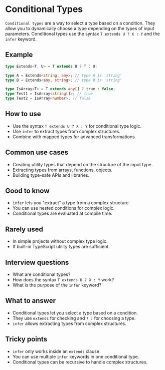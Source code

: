 # Conditional Types

`Conditional types` are a way to select a type based on a condition. They allow you to dynamically choose a type depending on the types of input parameters. Conditional types use the syntax `T extends U ? X : Y` and the `infer` keyword.

## Example

```typescript
type Extends<T, U> = T extends U ? T : U;

type A = Extends<string, any>; // type A is 'string'
type B = Extends<any, string>; // type B is 'string'

type IsArray<T> = T extends any[] ? true : false;
type Test1 = IsArray<string[]>; // true
type Test2 = IsArray<number>; // false
```

## How to use

- Use the syntax `T extends U ? X : Y` for conditional type logic.
- Use `infer` to extract types from complex structures.
- Combine with mapped types for advanced transformations.

## Common use cases

- Creating utility types that depend on the structure of the input type.
- Extracting types from arrays, functions, objects.
- Building type-safe APIs and libraries.

## Good to know

- `infer` lets you "extract" a type from a complex structure.
- You can use nested conditions for complex logic.
- Conditional types are evaluated at compile time.

## Rarely used

- In simple projects without complex type logic.
- If built-in TypeScript utility types are sufficient.

## Interview questions

- What are conditional types?
- How does the syntax `T extends U ? X : Y` work?
- What is the purpose of the `infer` keyword?

## What to answer

- Conditional types let you select a type based on a condition.
- They use `extends` for checking and `? :` for choosing a type.
- `infer` allows extracting types from complex structures.

## Tricky points

- `infer` only works inside an `extends` clause.
- You can use multiple `infer` keywords in one conditional type.
- Conditional types can be recursive to handle complex structures.
